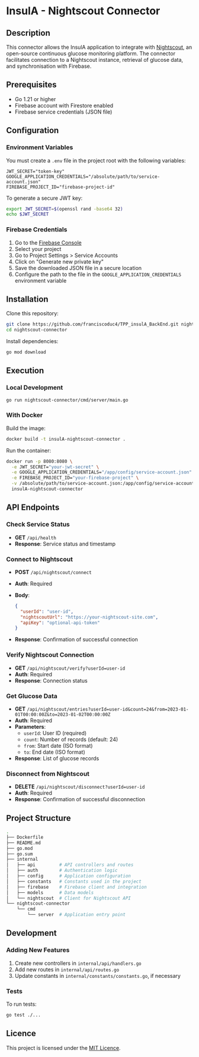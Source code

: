 # InsulA - Nightscout Connector

## Description

This connector allows the InsulA application to integrate with [Nightscout](http://www.nightscout.info/), an open-source continuous glucose monitoring platform. The connector facilitates connection to a Nightscout instance, retrieval of glucose data, and synchronisation with Firebase.

## Prerequisites

- Go 1.21 or higher
- Firebase account with Firestore enabled
- Firebase service credentials (JSON file)

## Configuration

### Environment Variables

You must create a `.env` file in the project root with the following variables:

```env
JWT_SECRET="token-key"
GOOGLE_APPLICATION_CREDENTIALS="/absolute/path/to/service-account.json"
FIREBASE_PROJECT_ID="firebase-project-id"
```

To generate a secure JWT key:

```bash
export JWT_SECRET=$(openssl rand -base64 32)
echo $JWT_SECRET
```

### Firebase Credentials

1. Go to the [Firebase Console](https://console.firebase.google.com/)
2. Select your project
3. Go to Project Settings > Service Accounts
4. Click on "Generate new private key"
5. Save the downloaded JSON file in a secure location
6. Configure the path to the file in the `GOOGLE_APPLICATION_CREDENTIALS` environment variable

## Installation

Clone this repository:

```bash
git clone https://github.com/franciscoduc4/TPP_insulA_BackEnd.git nightscout-connector
cd nightscout-connector
```

Install dependencies:

```bash
go mod download
```

## Execution

### Local Development

```bash
go run nightscout-connector/cmd/server/main.go
```

### With Docker

Build the image:

```bash
docker build -t insulA-nightscout-connector .
```

Run the container:

```bash
docker run -p 8080:8080 \
  -e JWT_SECRET="your-jwt-secret" \
  -e GOOGLE_APPLICATION_CREDENTIALS="/app/config/service-account.json" \
  -e FIREBASE_PROJECT_ID="your-firebase-project" \
  -v /absolute/path/to/service-account.json:/app/config/service-account.json \
  insulA-nightscout-connector
```

## API Endpoints

### Check Service Status

- **GET** `/api/health`
- **Response**: Service status and timestamp

### Connect to Nightscout

- **POST** `/api/nightscout/connect`
- **Auth**: Required
- **Body**:

  ```json
  {
    "userId": "user-id",
    "nightscoutUrl": "https://your-nightscout-site.com",
    "apiKey": "optional-api-token"
  }
  ```

- **Response**: Confirmation of successful connection

### Verify Nightscout Connection

- **GET** `/api/nightscout/verify?userId=user-id`
- **Auth**: Required
- **Response**: Connection status

### Get Glucose Data

- **GET** `/api/nightscout/entries?userId=user-id&count=24&from=2023-01-01T00:00:00Z&to=2023-01-02T00:00:00Z`
- **Auth**: Required
- **Parameters**:
  - `userId`: User ID (required)
  - `count`: Number of records (default: 24)
  - `from`: Start date (ISO format)
  - `to`: End date (ISO format)
- **Response**: List of glucose records

### Disconnect from Nightscout

- **DELETE** `/api/nightscout/disconnect?userId=user-id`
- **Auth**: Required
- **Response**: Confirmation of successful disconnection

## Project Structure

```sh
.
├── Dockerfile
├── README.md
├── go.mod
├── go.sum
├── internal
│   ├── api         # API controllers and routes
│   ├── auth        # Authentication logic
│   ├── config      # Application configuration
│   ├── constants   # Constants used in the project
│   ├── firebase    # Firebase client and integration
│   ├── models      # Data models
│   └── nightscout  # Client for Nightscout API
└── nightscout-connector
    └── cmd
        └── server  # Application entry point
```

## Development

### Adding New Features

1. Create new controllers in `internal/api/handlers.go`
2. Add new routes in `internal/api/routes.go`
3. Update constants in `internal/constants/constants.go`, if necessary

### Tests

To run tests:

```bash
go test ./...
```

## Licence

This project is licensed under the [MIT Licence](LICENSE).
